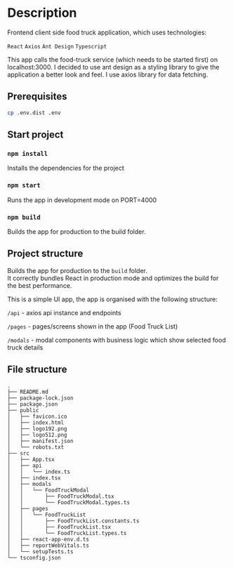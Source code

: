 # Description

Frontend client side food truck application, which uses technologies:

`React`
`Axios`
`Ant Design`
`Typescript`

This app calls the food-truck service (which needs to be started first) on localhost:3000. I decided to use ant design as a styling library to give the application a better look and feel. I use axios library for data fetching.

## Prerequisites

```sh
cp .env.dist .env
```

## Start project

### `npm install`

Installs the dependencies for the project

### `npm start`

Runs the app in development mode on PORT=4000

### `npm build`

Builds the app for production to the build folder.

## Project structure

Builds the app for production to the `build` folder.\
It correctly bundles React in production mode and optimizes the build for the best performance.

This is a simple UI app, the app is organised with the following structure:

`/api` - axios api instance and endpoints

`/pages` - pages/screens shown in the app (Food Truck List)

`/modals` - modal components with business logic which show selected food truck details

## File structure

```
.
├── README.md
├── package-lock.json
├── package.json
├── public
│   ├── favicon.ico
│   ├── index.html
│   ├── logo192.png
│   ├── logo512.png
│   ├── manifest.json
│   └── robots.txt
├── src
│   ├── App.tsx
│   ├── api
│   │   └── index.ts
│   ├── index.tsx
│   ├── modals
│   │   └── FoodTruckModal
│   │       ├── FoodTruckModal.tsx
│   │       └── FoodTruckModal.types.ts
│   ├── pages
│   │   └── FoodTruckList
│   │       ├── FoodTruckList.constants.ts
│   │       ├── FoodTruckList.tsx
│   │       └── FoodTruckList.types.ts
│   ├── react-app-env.d.ts
│   ├── reportWebVitals.ts
│   └── setupTests.ts
└── tsconfig.json
```